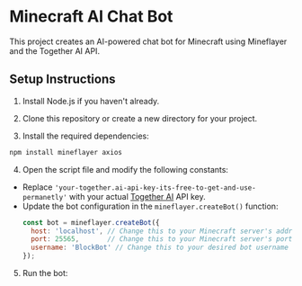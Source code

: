 # Minecraft AI Chat Bot

This project creates an AI-powered chat bot for Minecraft using Mineflayer and the Together AI API.

## Setup Instructions

1. Install Node.js if you haven't already.

2. Clone this repository or create a new directory for your project.

3. Install the required dependencies:
``` bash
npm install mineflayer axios
```

4. Open the script file and modify the following constants:

- Replace `'your-together.ai-api-key-its-free-to-get-and-use-permanetly'` with your actual [Together AI](https://api.together.ai) API key.
- Update the bot configuration in the `mineflayer.createBot()` function:
  ```javascript
  const bot = mineflayer.createBot({
    host: 'localhost', // Change this to your Minecraft server's address
    port: 25565,       // Change this to your Minecraft server's port
    username: 'BlockBot' // Change this to your desired bot username
  });
  ```

5. Run the bot:
